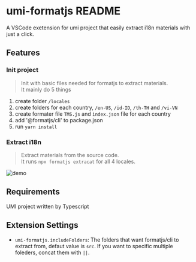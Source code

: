 # umi-formatjs README

A VSCode exetension for umi project that easily extract i18n materials with just a click. 

## Features

### Init project
> Init with basic files needed for formatjs to extract materials.   
> It mainly do 5 things   
1. create folder `/locales`
2. create folders for each country, `/en-US`, `/id-ID`, `/th-TH` and `/vi-VN`
3. create formater file `TMS.js` and `index.json` file for each country
4. add '@formatjs/cli' to package.json
5. run `yarn install`

### Extract i18n
> Extract materials from the source code.   
> It runs `npx formatjs extracat` for all 4 locales.

![demo](https://raw.githubusercontent.com/matrixyf/pictureRepo/main/demo.gif)

## Requirements

UMI project written by Typescript

## Extension Settings

* `umi-formatjs.includeFolders`: The folders that want formatjs/cli to extract from, defaut value is `src`. If you want to specific multiple foleders, concat them with `||`.
